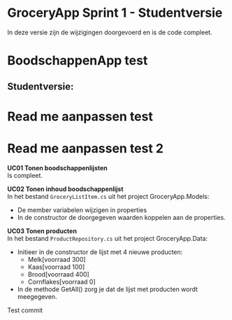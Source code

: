 # GroceryApp Sprint 1 - Studentversie

In deze versie zijn de wijzigingen doorgevoerd en is de code compleet.

# BoodschappenApp test

## Studentversie:

# Read me aanpassen test

# Read me aanpassen test 2

**UC01 Tonen boodschappenlijsten**  
Is compleet.

**UC02 Tonen inhoud boodschappenlijst**  
In het bestand `GroceryListItem.cs` uit het project GroceryApp.Models:

- De member variabelen wijzigen in properties
- In de constructor de doorgegeven waarden koppelen aan de properties.

**UC03 Tonen producten**  
In het bestand `ProductRepository.cs` uit het project GroceryApp.Data:

- Initieer in de constructor de lijst met 4 nieuwe producten:
  - Melk[voorraad 300]
  - Kaas[voorraad 100]
  - Brood[voorraad 400]
  - Cornflakes[voorraad 0]
- In de methode GetAll() zorg je dat de lijst met producten wordt meegegeven.

Test commit
